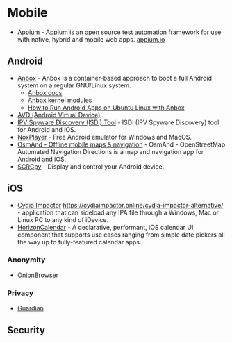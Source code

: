 # Mobile

- [Appium](https://github.com/appium/appium-desktop) - Appium is an open source test automation framework for use with native, hybrid and mobile web apps. [appium.io](https://appium.io)

## Android
- [Anbox](https://github.com/anbox/anbox) - Anbox is a container-based approach to boot a full Android system on a regular GNU/Linux system.
  - [Anbox docs](https://github.com/anbox/docs)
  - [Anbox kernel modules](https://github.com/anbox/anbox-modules)
  - [How to Run Android Apps on Ubuntu Linux with Anbox](https://www.maketecheasier.com/run-android-apps-on-ubuntu/)
- [AVD (Android Virtual Device)](https://developer.android.com/studio/run/managing-avds)
- [IPV Spyware Discovery (ISDi) Tool](https://github.com/stopipv/isdi) - ISDi (IPV Spyware Discovery) tool for Android and iOS.
- [NoxPlayer](https://www.bignox.com/) - Free Android emulator for Windows and MacOS.
- [OsmAnd - Offline mobile maps & navigation](https://osmand.net/) - OsmAnd - OpenStreetMap Automated Navigation Directions is a map and navigation app for Android and iOS.
- [SCRCpy](https://github.com/Genymobile/scrcpy) - Display and control your Android device.

## iOS
- [Cydia Impactor](https://cydiaimpactor.biz/download/) https://cydiaimpactor.online/cydia-impactor-alternative/ - application that can sideload any IPA file through a Windows, Mac or Linux PC to any kind of iDevice. 
- [HorizonCalendar](https://github.com/airbnb/HorizonCalendar) - A declarative, performant, iOS calendar UI component that supports use cases ranging from simple date pickers all the way up to fully-featured calendar apps.
### Anonymity
- [OnionBrowser](https://onionbrowser.com/)
### Privacy
- [Guardian](https://guardianapp.com/)

## Security
